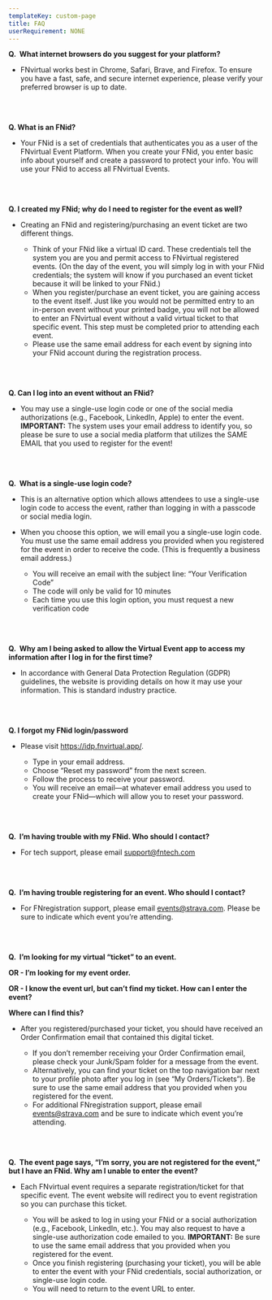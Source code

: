 ```yaml
---
templateKey: custom-page
title: FAQ
userRequirement: NONE
---
```



**Q.  What internet browsers do you suggest for your platform?**

* FNvirtual works best in Chrome, Safari, Brave, and Firefox. To ensure you have a fast, safe, and secure internet experience, please verify your preferred browser is up to date.

<br><br>

**Q. What is an FNid?** 

* Your FNid is a set of credentials that authenticates you as a user of the FNvirtual Event Platform. When you create your FNid, you enter basic info about yourself and create a password to protect your info. You will use your FNid to access all FNvirtual Events. 

<br><br>

**Q. I created my FNid; why do I need to register for the event as well?**

* Creating an FNid and registering/purchasing an event ticket are two different things. 

  * Think of your FNid like a virtual ID card. These credentials tell the system you are you and permit access to FNvirtual registered events. (On the day of the event, you will simply log in with your FNid credentials; the system will know if you purchased an event ticket because it will be linked to your FNid.)
  * When you register/purchase an event ticket, you are gaining access to the event itself. Just like you would not be permitted entry to an in-person event without your printed badge, you will not be allowed to enter an FNvirtual event without a valid virtual ticket to that specific event. This step must be completed prior to attending each event. 
  * Please use the same email address for each event by signing into your FNid account during the registration process. 

<br><br>

**Q. Can I log into an event without an FNid?** 

* You may use a single-use login code or one of the social media authorizations (e.g., Facebook, LinkedIn, Apple) to enter the event. **IMPORTANT:** The system uses your email address to identify you, so please be sure to use a social media platform that utilizes the SAME EMAIL that you used to register for the event! 

<br><br>

**Q.  What is a single-use login code?** 

* This is an alternative option which allows attendees to use a single-use login code to access the event, rather than logging in with a passcode or social media login. 
* When you choose this option, we will email you a single-use login code. You must use the same email address you provided when you registered for the event in order to receive the code. (This is frequently a business email address.) 

  * You will receive an email with the subject line: “Your Verification Code” 
  * The code will only be valid for 10 minutes
  * Each time you use this login option, you must request a new verification code

<br><br>

**Q.  Why am I being asked to allow the Virtual Event app to access my information after I log in for the first time?**  

* In accordance with General Data Protection Regulation (GDPR) guidelines, the website is providing details on how it may use your information. This is standard industry practice. 

<br><br>

**Q. I forgot my FNid login/password**

* Please visit <https://idp.fnvirtual.app/>.

  * Type in your email address.
  * Choose “Reset my password” from the next screen. 
  * Follow the process to receive your password.   
  * You will receive an email—at whatever email address you used to create your FNid—which will allow you to reset your password.

<br><br>

**Q.  I’m having trouble with my FNid. Who should I contact?** 

* For tech support, please email [support@fntech.com](mailto:support@fntech.com) 

<br><br>

**Q.  I’m having trouble registering for an event. Who should I contact?**  

* For FNregistration support, please email [events@strava.com](mailto:events@strava.com). Please be sure to indicate which event you’re attending.  

<br><br>

**Q.  I’m looking for my virtual “ticket” to an event.** 

**OR - I’m looking for my event order.** 

**OR - I know the event url, but can’t find my ticket. How can I enter the event?** 

**Where can I find this?**  

* After you registered/purchased your ticket, you should have received an Order Confirmation email that contained this digital ticket. 

  * If you don’t remember receiving your Order Confirmation email, please check your Junk/Spam folder for a message from the event.  
  * Alternatively, you can find your ticket on the top navigation bar next to your profile photo after you log in (see “My Orders/Tickets”). Be sure to use the same email address that you provided when you registered for the event.
  * For additional FNregistration support, please email [events@strava.com](mailto:events@strava.com)[](mailto:registration@fntech.com) and be sure to indicate which event you’re attending. 

<br><br>

**Q.  The event page says, “I’m sorry, you are not registered for the event,” but I have an FNid. Why am I unable to enter the event?** 

* Each FNvirtual event requires a separate registration/ticket for that specific event. The event website will redirect you to event registration so you can purchase this ticket. 

  * You will be asked to log in using your FNid or a social authorization (e.g., Facebook, LinkedIn, etc.). You may also request to have a single-use authorization code emailed to you. **IMPORTANT:** Be sure to use the same email address that you provided when you registered for the event.
  * Once you finish registering (purchasing your ticket), you will be able to enter the event with your FNid credentials, social authorization, or single-use login code. 
  * You will need to return to the event URL to enter.